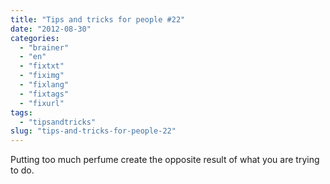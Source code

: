 ```yaml
---
title: "Tips and tricks for people #22"
date: "2012-08-30"
categories: 
  - "brainer"
  - "en"
  - "fixtxt"
  - "fiximg"
  - "fixlang"
  - "fixtags"
  - "fixurl"
tags: 
  - "tipsandtricks"
slug: "tips-and-tricks-for-people-22"
---
```


Putting too much perfume create the opposite result of what you are trying to do.
